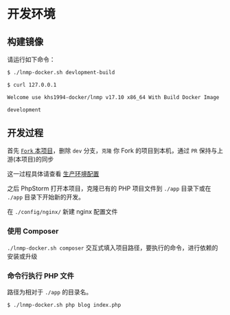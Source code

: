 # 开发环境

## 构建镜像

请运行如下命令：

```bash
$ ./lnmp-docker.sh devlopment-build

$ curl 127.0.0.1

Welcome use khs1994-docker/lnmp v17.10 x86_64 With Build Docker Image

development

```

## 开发过程

首先 [`Fork` 本项目](https://github.com/khs1994-docker/lnmp/fork)，删除 `dev` 分支，`克隆` 你 Fork 的项目到本机，通过 `PR` 保持与上游(本项目)的同步

这一过程具体请查看 [生产环境配置](production.md)

之后 PhpStorm 打开本项目，克隆已有的 PHP 项目文件到 `./app` 目录下或在 `./app` 目录下开始新的开发。

在 `./config/nginx/` 新建 nginx 配置文件

### 使用 Composer

`./lnmp-docker.sh composer` 交互式填入项目路径，要执行的命令，进行依赖的安装或升级

### 命令行执行 PHP 文件

路径为相对于 `./app` 的目录名。

```bash
$ ./lnmp-docker.sh php blog index.php
```

